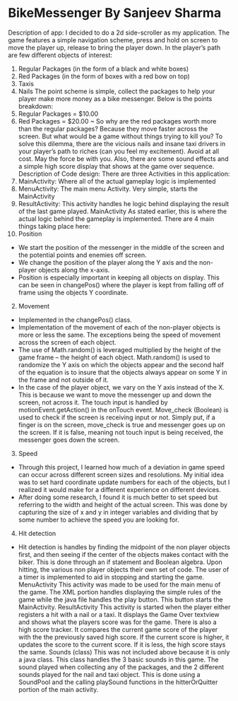 # BikeMessenger By Sanjeev Sharma
Description of app:
I decided to do a 2d side-scroller as my application. The game features a simple navigation scheme, press and hold on screen to move the player up, release to bring the player down. In the player’s path are few different objects of interest:
1. Regular Packages (in the form of a black and white boxes)
2. Red Packages (in the form of boxes with a red bow on top)
3. Taxis
4. Nails
The point scheme is simple, collect the packages to help your player make more money as a bike messenger. Below is the points breakdown:
1. Regular Packages = $10.00
2. Red Packages = $20.00
~ So why are the red packages worth more than the regular packages? Because they move faster across the screen.
But what would be a game without things trying to kill you? To solve this dilemma, there are the vicious nails and insane taxi drivers in your player’s path to riches (can you feel my excitement). Avoid at all cost. May the force be with you.
Also, there are some sound effects and a simple high score display that shows at the game over sequence.
Description of Code design:
There are three Activities in this application:
1. MainActivity: Where all of the actual gameplay logic is implemented
2. MenuActivity: The main menu Activity. Very simple, starts the MainActivity
3. ResultActivity: This activity handles he logic behind displaying the result of the last game played.
MainActivity
As stated earlier, this is where the actual logic behind the gameplay is implemented. There are 4 main things taking place here:
1. Position
- We start the position of the messenger in the middle of the screen and the potential points and enemies off screen.
- We change the position of the player along the Y axis and the non-player objects along the x-axis.
- Position is especially important in keeping all objects on display. This can be seen in changePos() where the player is kept from falling off of frame using the objects Y coordinate.
2. Movement
- Implemented in the changePos() class.
- Implementation of the movement of each of the non-player objects is more or less the same. The exceptions being the speed of movement across the screen of each object.
- The use of Math.random() is leveraged multiplied by the height of the game frame – the height of each object.
Math.random() is used to randomize the Y axis on which the objects appear and the second half of the equation
is to insure that the objects always appear on some Y in the frame and not outside of it.
- In the case of the player object, we vary on the Y axis instead of the X. This is because we want to move the
messenger up and down the screen, not across it. The touch input is handled by motionEvent.getAction() in the
onTouch event. Move_check (Boolean) is used to check if the screen is receiving input or not. Simply put, if a
finger is on the screen, move_check is true and messenger goes up on the screen. If it is false, meaning not touch
input is being received, the messenger goes down the screen.
3. Speed
- Through this project, I learned how much of a deviation in game speed can occur across different screen sizes
and resolutions. My initial idea was to set hard coordinate update numbers for each of the objects, but I realized
it would make for a different experience on different devices.
- After doing some research, I found it is much better to set speed but referring to the width and height of the
actual screen. This was done by capturing the size of x and y in integer variables and dividing that by some
number to achieve the speed you are looking for.
4. Hit detection
- Hit detection is handles by finding the midpoint of the non player objects first, and then seeing if the center of
the objects makes contact with the biker. This is done through an if statement and Boolean algebra. Upon
hitting, the various non player objects their own set of code. The user of a timer is implemented to aid in
stopping and starting the game.
MenuActivity
This activity was made to be used for the main menu of the game. The XML portion handles displaying the simple rules of the
game while the java file handles the play button. This button starts the MainActivity.
ResultActivity
This activity is started when the player either registers a hit with a nail or a taxi. It displays the Game Over textview and shows
what the players score was for the game. There is also a high score tracker. It compares the current game score of the player
with the the previously saved high score. If the current score is higher, it updates the score to the current score. If it is less, the
high score stays the same.
Sounds (class)
This was not included above because it is only a java class. This class handles the 3 basic sounds in this game. The sound played
when collecting any of the packages, and the 2 different sounds played for the nail and taxi object. This is done using a
SoundPool and the calling playSound functions in the hitterOrQuitter portion of the main activity.